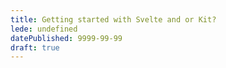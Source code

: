 ```yaml
---
title: Getting started with Svelte and or Kit?
lede: undefined
datePublished: 9999-99-99
draft: true
---
```

